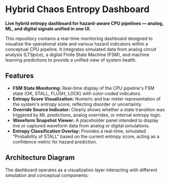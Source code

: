 # Hybrid Chaos Entropy Dashboard

**Live hybrid entropy dashboard for hazard-aware CPU pipelines — analog, ML, and digital signals unified in one UI.**

This repository contains a real-time monitoring dashboard designed to visualize the operational state and various hazard indicators within a conceptual CPU pipeline. It integrates simulated data from analog circuit analysis (LTSpice), a digital Finite State Machine (FSM), and machine learning predictions to provide a unified view of system health.

## Features

* **FSM State Monitoring:** Real-time display of the CPU pipeline's FSM state (OK, STALL, FLUSH, LOCK) with color-coded indicators.
* **Entropy Score Visualization:** Numeric and bar meter representation of the system's entropy score, reflecting disorder or uncertainty.
* **Override Source Indicator:** Clearly shows whether a state transition was triggered by ML predictions, analog overrides, or internal entropy logic.
* **Waveform Snapshot Viewer:** A placeholder panel intended to display live or captured waveform data from analog or digital simulations.
* **Entropy Classification Overlay:** Provides a real-time, simulated "Probability of STALL" based on the current entropy score, acting as a confidence metric for hazard prediction.

## Architecture Diagram

The dashboard operates as a visualization layer interacting with different simulation and conceptual components: